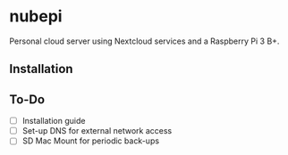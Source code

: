 # nubepi

Personal cloud server using Nextcloud services and a Raspberry Pi 3 B+.

## Installation
<In Progress>

## To-Do
- [ ] Installation guide
- [ ] Set-up DNS for external network access
- [ ] SD Mac Mount for periodic back-ups
